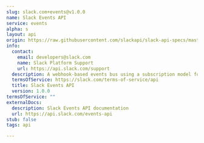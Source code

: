 ```yaml
---
slug: slack.com+events@v1.0.0
name: Slack Events API
service: events
alpha: s
layout: api
origin: https://raw.githubusercontent.com/slackapi/slack-api-specs/master/events-api/slack_events_api_async_v1.json
info:
  contact:
    email: developers@slack.com
    name: Slack Platform Support
    url: https://api.slack.com/support
  description: A webhook-based events bus using a subscription model for Slack apps
  termsOfService: https://slack.com/terms-of-service/api
  title: Slack Events API
  version: 1.0.0
termsOfService: ""
externalDocs:
  description: Slack Events API documentation
  url: https://api.slack.com/events-api
stub: false
tags: api

---
```

